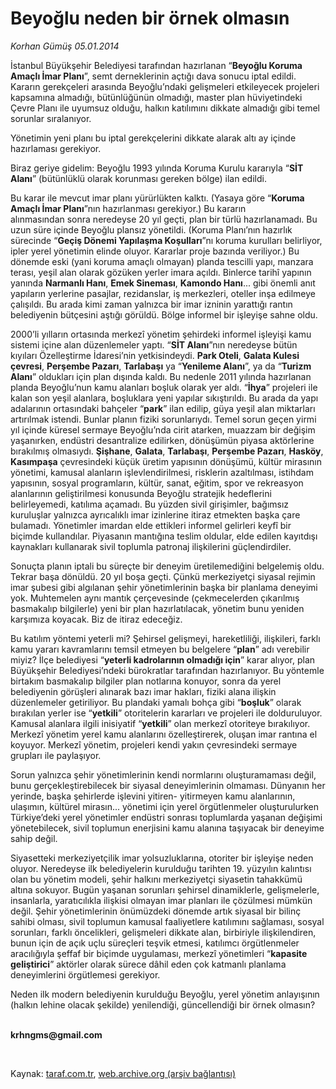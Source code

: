 # Beyoğlu neden bir örnek olmasın

*Korhan Gümüş 05.01.2014*

<div class="yazi"><p>İstanbul Büyükşehir Belediyesi tarafından hazırlanan “<b>Beyoğlu Koruma Amaçlı İmar Planı</b>”, semt derneklerinin açtığı dava sonucu iptal edildi. Kararın gerekçeleri arasında Beyoğlu’ndaki gelişmeleri etkileyecek projeleri kapsamına almadığı, bütünlüğünün olmadığı, master plan hüviyetindeki Çevre Planı ile uyumsuz olduğu, halkın katılımını dikkate almadığı gibi temel sorunlar sıralanıyor. </p>
<p>Yönetimin yeni planı bu iptal gerekçelerini dikkate alarak altı ay içinde hazırlaması gerekiyor.</p>
<p>Biraz geriye gidelim: Beyoğlu 1993 yılında Koruma Kurulu kararıyla “<b>SİT Alanı</b>” (bütünlüklü olarak korunması gereken bölge) ilan edildi. </p>
<p>Bu karar ile mevcut imar planı yürürlükten kalktı. (Yasaya göre “<b>Koruma Amaçlı İmar Planı</b>”nın hazırlanması gerekiyor.) Bu kararın alınmasından sonra neredeyse 20 yıl geçti, plan bir türlü hazırlanamadı. Bu uzun süre içinde Beyoğlu plansız yönetildi. (Koruma Planı’nın hazırlık sürecinde “<b>Geçiş Dönemi Yapılaşma Koşulları</b>”nı koruma kurulları belirliyor, ipler yerel yönetimin elinde oluyor. Kararlar proje bazında veriliyor.) Bu dönemde eski (yani koruma amaçlı olmayan) planda tescilli yapı, manzara terası, yeşil alan olarak gözüken yerler imara açıldı. Binlerce tarihî yapının yanında <b>Narmanlı Hanı</b>, <b>Emek Sineması</b>, <b>Kamondo Hanı</b>... gibi önemli anıt yapıların yerlerine pasajlar, rezidanslar, iş merkezleri, oteller inşa edilmeye çalışıldı. Bu arada kimi zaman yalnızca bir imar izninin yarattığı rantın belediyenin bütçesini aştığı görüldü. Bölge informel bir işleyişe sahne oldu.</p>
<p>2000’li yılların ortasında merkezî yönetim şehirdeki informel işleyişi kamu sistemi içine alan düzenlemeler yaptı. “<b>SİT Alanı</b>”nın neredeyse bütün kıyıları Özelleştirme İdaresi’nin yetkisindeydi. <b>Park Oteli</b>, <b>Galata Kulesi çevresi</b>, <b>Perşembe Pazarı</b>, <b>Tarlabaşı</b> ya “<b>Yenileme Alanı</b>”, ya da “<b>Turizm Alanı</b>” oldukları için plan dışında kaldı. Bu nedenle 2011 yılında hazırlanan planda Beyoğlu’nun kamu alanları boşluk olarak yer aldı. “<b>İhya</b>” projeleri ile kalan son yeşil alanlara, boşluklara yeni yapılar sıkıştırıldı. Bu arada da yapı adalarının ortasındaki bahçeler “<b>park</b>” ilan edilip, güya yeşil alan miktarları artırılmak istendi. Bunlar planın fiziki sorunlarıydı. Temel sorun geçen yirmi yıl içinde küresel sermaye Beyoğlu’nda cirit atarken, muazzam bir değişim yaşanırken, endüstri desantralize edilirken, dönüşümün piyasa aktörlerine bırakılmış olmasıydı. <b>Şişhane</b>, <b>Galata</b>, <b>Tarlabaşı</b>, <b>Perşembe Pazarı</b>, <b>Hasköy</b>, <b>Kasımpaşa</b> çevresindeki küçük üretim yapısının dönüşümü, kültür mirasının yönetimi, kamusal alanların işlevlendirilmesi, risklerin azaltılması, istihdam yapısının, sosyal programların, kültür, sanat, eğitim, spor ve rekreasyon alanlarının geliştirilmesi konusunda Beyoğlu stratejik hedeflerini belirleyemedi, katılıma açamadı. Bu yüzden sivil girişimler, bağımsız kuruluşlar yalnızca ayrıcalıklı imar izinlerine itiraz etmekten başka çare bulamadı. Yönetimler imardan elde ettikleri informel gelirleri keyfî bir biçimde kullandılar. Piyasanın mantığına teslim oldular, elde edilen kayıtdışı kaynakları kullanarak sivil toplumla patronaj ilişkilerini güçlendirdiler. </p>
<p>Sonuçta planın iptali bu süreçte bir deneyim üretilemediğini belgelemiş oldu. Tekrar başa dönüldü. 20 yıl boşa geçti. Çünkü merkeziyetçi siyasal rejimin imar şubesi gibi algılanan şehir yönetimlerinin başka bir planlama deneyimi yok. Muhtemelen aynı mantık çerçevesinde (çekmecelerden çıkarılmış basmakalıp bilgilerle) yeni bir plan hazırlatılacak, yönetim bunu yeniden karşımıza koyacak. Biz de itiraz edeceğiz.</p>
<p>Bu katılım yöntemi yeterli mi? Şehirsel gelişmeyi, hareketliliği, ilişkileri, farklı kamu yararı kavramlarını temsil etmeyen bu belgelere “<b>plan</b>” adı verebilir miyiz? İlçe belediyesi “<b>yeterli kadrolarının olmadığı için</b>” karar alıyor, plan Büyükşehir Belediyesi’ndeki bürokratlar tarafından hazırlanıyor. Bu yöntemle birtakım basmakalıp bilgiler plan notlarına konuyor, sonra da yerel belediyenin görüşleri alınarak bazı imar hakları, fiziki alana ilişkin düzenlemeler getiriliyor. Bu plandaki yamalı bohça gibi “<b>boşluk</b>” olarak bırakılan yerler ise “<b>yetkili</b>” otoritelerin kararları ve projeleri ile dolduruluyor. Kamusal alanlara ilgili inisiyatif “<b>yetkili</b>” olan merkezî otoriteye bırakılıyor. Merkezî yönetim yerel kamu alanlarını özelleştirerek, oluşan imar rantına el koyuyor. Merkezî yönetim, projeleri kendi yakın çevresindeki sermaye grupları ile paylaşıyor. </p>
<p>Sorun yalnızca şehir yönetimlerinin kendi normlarını oluşturamaması değil, bunu gerçekleştirebilecek bir siyasal deneyimlerinin olmaması. Dünyanın her yerinde, başka şehirlerde işlevini yitiren- yitirmeyen kamu alanlarının, ulaşımın, kültürel mirasın... yönetimi için yerel örgütlenmeler oluşturulurken Türkiye’deki yerel yönetimler endüstri sonrası toplumlarda yaşanan değişimi yönetebilecek, sivil toplumun enerjisini kamu alanına taşıyacak bir deneyime sahip değil.</p>
<p>Siyasetteki merkeziyetçilik imar yolsuzluklarına, otoriter bir işleyişe neden oluyor. Neredeyse ilk belediyelerin kurulduğu tarihten 19. yüzyılın kalıntısı olan bu yönetim modeli, şehir halkını merkeziyetçi siyasetin tahakkümü altına sokuyor. Bugün yaşanan sorunları şehirsel dinamiklerle, gelişmelerle, insanlarla, yaratıcılıkla ilişkisi olmayan imar planları ile çözülmesi mümkün değil. Şehir yönetimlerinin önümüzdeki dönemde artık siyasal bir bilinç sahibi olması, sivil toplumun kamusal faaliyetlere katılımını sağlaması, sosyal sorunları, farklı öncelikleri, gelişmeleri dikkate alan, birbiriyle ilişkilendiren, bunun için de açık uçlu süreçleri teşvik etmesi, katılımcı örgütlenmeler aracılığıyla şeffaf bir biçimde uygulaması, merkezî yönetimleri “<b>kapasite geliştirici</b>” aktörler olarak sürece dâhil eden çok katmanlı planlama deneyimlerini örgütlemesi gerekiyor. </p>
<p>Neden ilk modern belediyenin kurulduğu Beyoğlu, yerel yönetim anlayışının (halkın lehine olacak şekilde) yenilendiği, güncellendiği bir örnek olmasın?</p><b>
<p><br/>krhngms@gmail.com</p></b> 
</div>

Kaynak: [taraf.com.tr](http://www.taraf.com.tr:80/korhan-gumus/makale-beyoglu-neden-bir-ornek-olmasin.htm), [web.archive.org (arşiv bağlantısı)](http://web.archive.org/web/20140106232138/http://www.taraf.com.tr:80/korhan-gumus/makale-beyoglu-neden-bir-ornek-olmasin.htm)
